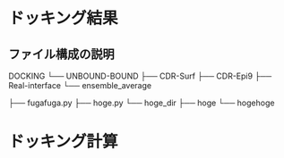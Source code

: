 # ドッキング結果

## ファイル構成の説明

DOCKING
└── UNBOUND-BOUND
    ├── CDR-Surf
    ├── CDR-Epi9
    ├── Real-interface
    └── ensemble_average


├── fugafuga.py
├── hoge.py
└── hoge_dir
    ├── hoge
    └── hogehoge
# ドッキング計算
